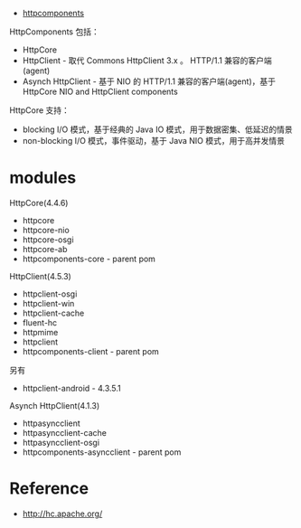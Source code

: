 - [httpcomponents](/jars/httpcomponents/README.md)


HttpComponents 包括：
- HttpCore
- HttpClient - 取代 Commons HttpClient 3.x 。 HTTP/1.1 兼容的客户端(agent)
- Asynch HttpClient - 基于 NIO 的 HTTP/1.1 兼容的客户端(agent)，基于 HttpCore NIO and HttpClient components


HttpCore 支持：
- blocking I/O 模式，基于经典的 Java IO 模式，用于数据密集、低延迟的情景
- non-blocking I/O 模式，事件驱动，基于 Java NIO 模式，用于高并发情景


# modules
HttpCore(4.4.6)
- httpcore
- httpcore-nio
- httpcore-osgi
- httpcore-ab
- httpcomponents-core - parent pom


HttpClient(4.5.3)
- httpclient-osgi
- httpclient-win
- httpclient-cache
- fluent-hc
- httpmime
- httpclient
- httpcomponents-client - parent pom


另有
- httpclient-android - 4.3.5.1


Asynch HttpClient(4.1.3)
- httpasyncclient
- httpasyncclient-cache
- httpasyncclient-osgi
- httpcomponents-asyncclient - parent pom


# Reference
- http://hc.apache.org/

